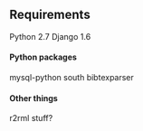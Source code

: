 Requirements
-------

Python 2.7
Django 1.6

#### Python packages
mysql-python
south
bibtexparser

#### Other things
r2rml stuff?

